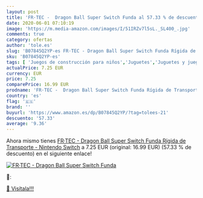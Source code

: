```yaml
---
layout: post
title: 'FR·TEC -  Dragon Ball Super Switch Funda al 57.33 % de descuento'
date: 2020-06-01 07:10:19
image: 'https://m.media-amazon.com/images/I/51IRZv7l5sL._SL400_.jpg'
comments: true
category: ofertas
author: 'tole.es'
slug: 'B07845Q2YP-es FR·TEC - Dragon Ball Super Switch Funda Rígida de...'
sku: 'B07845Q2YP-es'
tags: [ 'Juegos de construcción para niños','Juguetes','Juguetes y juegos','nintendo', ]
actualPrice: 7.25 EUR
currency: EUR
price: 7.25
comparePrice: 16.99 EUR
prodname: 'FR·TEC -  Dragon Ball Super Switch Funda Rígida de Transporte  - Nintendo Switch'
country: 'es'
flag: '🇪🇸'
brand: ''
buyurl: 'https://www.amazon.es/dp/B07845Q2YP/?tag=tolees-21'
descuento: '57.33'
average: '9.36'
---
```


Ahora mismo tienes [FR·TEC -  Dragon Ball Super Switch Funda Rígida de Transporte  - Nintendo Switch](https://www.amazon.es/dp/B07845Q2YP/?tag=tolees-21) a 7.25 EUR (original: 16.99 EUR) (57.33 %  de descuento) en el siguiente enlace!

[![FR·TEC -  Dragon Ball Super Switch Funda](https://m.media-amazon.com/images/I/51IRZv7l5sL._SL400_.jpg)](https://www.amazon.es/dp/B07845Q2YP/?tag=tolees-21)

🔎:


[🛒 Visítala!!!](https://www.amazon.es/dp/B07845Q2YP/?tag=tolees-21)

